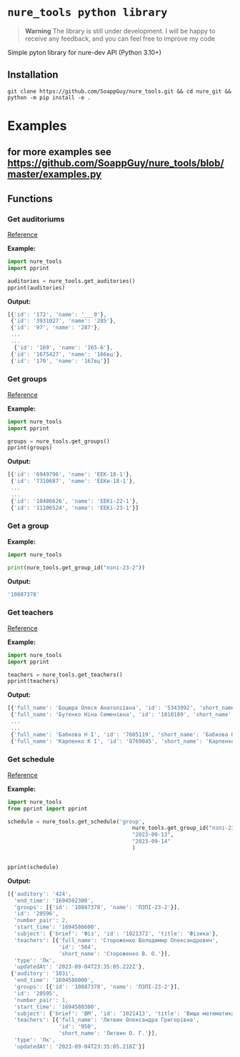# `nure_tools python library`

> **Warning**
> The library is still under development. I will be happy to receive any feedback, and you can feel free to improve my code

Simple pyton library for nure-dev API
(Python 3.10+)
## Installation

```shell
git clone https://github.com/SoappGuy/nure_tools.git && cd nure_git && python -m pip install -e .
```

# Examples
## for more examples see https://github.com/SoappGuy/nure_tools/blob/master/examples.py


## Functions

### Get auditoriums

[Reference](https://nure-dev.pp.ua/#%D0%B7%D0%B0%D0%BF%D0%B8%D1%82-%D0%BD%D0%B0-%D0%B0%D1%83%D0%B4%D0%B8%D1%82%D0%BE%D1%80%D1%96%D1%97)

**Example:**

```python
import nure_tools
import pprint

auditories = nure_tools.get_auditories()
pprint(auditories)    
```

**Output:**

```ts
[{'id': '172', 'name': '___0'},
 {'id': '3931027', 'name': '285'},
 {'id': '97', 'name': '287'},
 ...
 ...
  {'id': '169', 'name': '165-6'},
 {'id': '1675427', 'name': '166вц'},
 {'id': '170', 'name': '167вц'}]
```


### Get groups

[Reference](https://nure-dev.pp.ua/#%D0%B7%D0%B0%D0%BF%D0%B8%D1%82-%D0%BD%D0%B0-%D0%B3%D1%80%D1%83%D0%BF%D0%B8)

**Example:**

```python
import nure_tools
import pprint

groups = nure_tools.get_groups()
pprint(groups)
```

**Output:**

```ts
[{'id': '6949796', 'name': 'ЕЕК-18-1'},
 {'id': '7310687', 'name': 'ЕЕКи-18-1'},
 ...
 ...
 {'id': '10486626', 'name': 'ЕЕКі-22-1'},
 {'id': '11106524', 'name': 'ЕЕКі-23-1'}]
```

### Get a group

**Example:**

```python
import nure_tools

print(nure_tools.get_group_id("пзпі-23-2"))
```

**Output:**

```ts
'10887378'
```

### Get teachers

[Reference](https://nure-dev.pp.ua/#%D0%B7%D0%B0%D0%BF%D0%B8%D1%82-%D0%BD%D0%B0-%D0%B2%D0%B8%D0%BA%D0%BB%D0%B0%D0%B4%D0%B0%D1%87%D1%96%D0%B2)

**Example:**

```python
import nure_tools
import pprint

teachers = nure_tools.get_teachers()
pprint(teachers)

```

**Output:**

```ts
[{'full_name': 'Боцюра Олеся Анатоліївна', 'id': '5343992', 'short_name': 'Боцюра О. А.'},
 {'full_name': 'Бутенко Ніна Семенівна', 'id': '1810189', 'short_name': 'Бутенко Н. С.'},
 ...
 ...
 {'full_name': 'Бабкова Н І', 'id': '7605119', 'short_name': 'Бабкова Н. І.'},
 {'full_name': 'Карпенко К І', 'id': '8769045', 'short_name': 'Карпенко К. І.'}]
```


### Get schedule

[Reference](https://nure-dev.pp.ua/#%D0%B7%D0%B0%D0%BF%D0%B8%D1%82-%D0%BD%D0%B0-%D1%80%D0%BE%D0%B7%D0%BA%D0%BB%D0%B0%D0%B4)

**Example:**

```python
import nure_tools
from pprint import pprint

schedule = nure_tools.get_schedule('group',
                                       nure_tools.get_group_id("пзпі-23-2"),
                                       "2023-09-13",
                                       "2023-09-14"
                                       )


pprint(schedule)

```

**Output:**

```ts
[{'auditory': '424',
  'end_time': '1694592300',
  'groups': [{'id': '10887378', 'name': 'ПЗПІ-23-2'}],
  'id': '20596',
  'number_pair': 2,
  'start_time': '1694586600',
  'subject': {'brief': 'Фіз', 'id': '1021372', 'title': 'Фізика'},
  'teachers': [{'full_name': 'Стороженко Володимир Олександрович',
                'id': '584',
                'short_name': 'Стороженко В. О.'}],
  'type': 'Лк',
  'updatedAt': '2023-09-04T23:35:05.222Z'},
 {'auditory': '103і',
  'end_time': '1694586000',
  'groups': [{'id': '10887378', 'name': 'ПЗПІ-23-2'}],
  'id': '20595',
  'number_pair': 1,
  'start_time': '1694580300',
  'subject': {'brief': 'ВМ', 'id': '1021413', 'title': 'Вища математика'},
  'teachers': [{'full_name': 'Литвин Олександра Григорівна',
                'id': '950',
                'short_name': 'Литвин О. Г.'}],
  'type': 'Лк',
  'updatedAt': '2023-09-04T23:35:05.218Z'}]
```